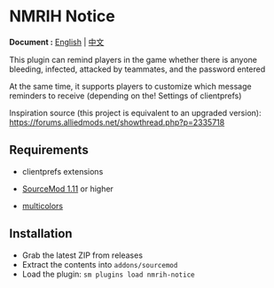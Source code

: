 # NMRIH Notice

**Document :** [English](./readme.md) | [中文](./readme-Chineses.md)

This plugin can remind players in the game whether there is anyone bleeding, infected, attacked by teammates, and the password entered

At the same time, it supports players to customize which message reminders to receive (depending on the! Settings of clientprefs)

Inspiration source (this project is equivalent to an upgraded version): https://forums.alliedmods.net/showthread.php?p=2335718

## Requirements

- clientprefs extensions

- [SourceMod 1.11](https://www.sourcemod.net/downloads.php?branch=stable) or higher

- [multicolors](https://github.com/Bara/Multi-Colors)

<!-- - [vscript_proxy](https://github.com/dysphie/nmrih-vscript-proxy/blob/main/vscript_proxy.inc) -->



## Installation
- Grab the latest ZIP from releases
- Extract the contents into `addons/sourcemod`
- Load the plugin: `sm plugins load nmrih-notice`
